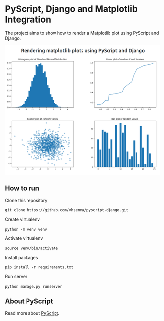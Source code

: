 # PyScript, Django and Matplotlib Integration

The project aims to show how to render a Matplotlib plot using PyScript and Django.

![](preview.png)

## How to run

Clone this repository

`git clone https://github.com/vhsenna/pyscript-django.git`

Create virtualenv

`python -m venv venv`

Activate virtualenv

`source venv/bin/activate`

Install packages

`pip install -r requirements.txt`

Run server

`python manage.py runserver`

## About PyScript

Read more about [PyScript](https://github.com/pyscript/pyscript).
